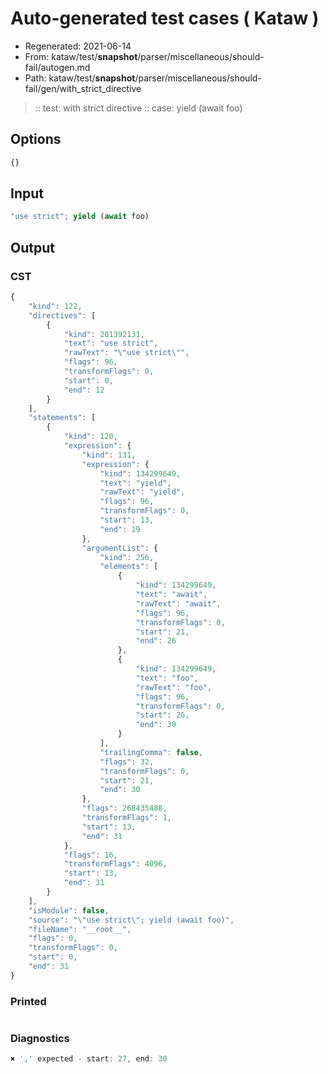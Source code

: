 # Auto-generated test cases ( Kataw )
- Regenerated: 2021-06-14
- From: kataw/test/__snapshot__/parser/miscellaneous/should-fail/autogen.md
- Path: kataw/test/__snapshot__/parser/miscellaneous/should-fail/gen/with_strict_directive
> :: test: with strict directive
> :: case: yield (await foo)
## Options

`````js
{}
`````
## Input

`````js
"use strict"; yield (await foo)
`````
## Output

### CST

```javascript
{
    "kind": 122,
    "directives": [
        {
            "kind": 201392131,
            "text": "use strict",
            "rawText": "\"use strict\"",
            "flags": 96,
            "transformFlags": 0,
            "start": 0,
            "end": 12
        }
    ],
    "statements": [
        {
            "kind": 120,
            "expression": {
                "kind": 131,
                "expression": {
                    "kind": 134299649,
                    "text": "yield",
                    "rawText": "yield",
                    "flags": 96,
                    "transformFlags": 0,
                    "start": 13,
                    "end": 19
                },
                "argumentList": {
                    "kind": 256,
                    "elements": [
                        {
                            "kind": 134299649,
                            "text": "await",
                            "rawText": "await",
                            "flags": 96,
                            "transformFlags": 0,
                            "start": 21,
                            "end": 26
                        },
                        {
                            "kind": 134299649,
                            "text": "foo",
                            "rawText": "foo",
                            "flags": 96,
                            "transformFlags": 0,
                            "start": 26,
                            "end": 30
                        }
                    ],
                    "trailingComma": false,
                    "flags": 32,
                    "transformFlags": 0,
                    "start": 21,
                    "end": 30
                },
                "flags": 268435488,
                "transformFlags": 1,
                "start": 13,
                "end": 31
            },
            "flags": 16,
            "transformFlags": 4096,
            "start": 13,
            "end": 31
        }
    ],
    "isModule": false,
    "source": "\"use strict\"; yield (await foo)",
    "fileName": "__root__",
    "flags": 0,
    "transformFlags": 0,
    "start": 0,
    "end": 31
}
```

### Printed

```javascript

```

### Diagnostics

```javascript
✖ ',' expected - start: 27, end: 30

```

